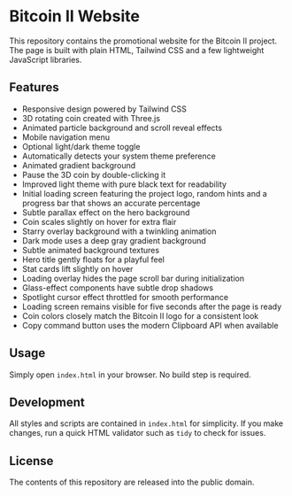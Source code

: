# Bitcoin II Website

This repository contains the promotional website for the Bitcoin II project. The page is built with plain HTML, Tailwind CSS and a few lightweight JavaScript libraries.

## Features

- Responsive design powered by Tailwind CSS
- 3D rotating coin created with Three.js
- Animated particle background and scroll reveal effects
- Mobile navigation menu
- Optional light/dark theme toggle
- Automatically detects your system theme preference
- Animated gradient background
- Pause the 3D coin by double-clicking it
- Improved light theme with pure black text for readability
- Initial loading screen featuring the project logo, random hints and a progress bar
  that shows an accurate percentage
- Subtle parallax effect on the hero background
- Coin scales slightly on hover for extra flair
- Starry overlay background with a twinkling animation
- Dark mode uses a deep gray gradient background
- Subtle animated background textures
- Hero title gently floats for a playful feel
- Stat cards lift slightly on hover
- Loading overlay hides the page scroll bar during initialization
- Glass-effect components have subtle drop shadows
- Spotlight cursor effect throttled for smooth performance
- Loading screen remains visible for five seconds after the page is ready
- Coin colors closely match the Bitcoin II logo for a consistent look
- Copy command button uses the modern Clipboard API when available

## Usage

Simply open `index.html` in your browser. No build step is required.

## Development

All styles and scripts are contained in `index.html` for simplicity. If you make changes, run a quick HTML validator such as `tidy` to check for issues.

## License

The contents of this repository are released into the public domain.
